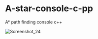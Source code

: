 # A-star-console-c-pp
A* path finding console c++

![Screenshot_24](https://user-images.githubusercontent.com/39910660/68829357-3ed56b80-06db-11ea-9e80-e8f10d840a40.png)
